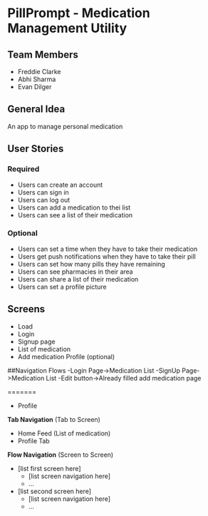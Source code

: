 # PillPrompt - Medication Management Utility

## Team Members
- Freddie Clarke
- Abhi Sharma
- Evan Dilger
## General Idea
An app to manage personal medication

## User Stories

### Required
- Users can create an account
- Users can sign in
- Users can log out
- Users can add a medication to thei list
- Users can see a list of their medication 
### Optional
- Users can set a time when they have to take their medication
- Users get push notifications when they have to take their pill
- Users can set how many pills they have remaining
- Users can see pharmacies in their area
- Users can share a list of their medication
- Users can set a profile picture
## Screens
- Load
- Login
- Signup page
- List of medication
- Add medication
 Profile (optional)

##Navigation Flows
-Login Page->Medication List
-SignUp Page->Medication List
-Edit button->Already filled add medication page


=======
- Profile

**Tab Navigation** (Tab to Screen)
- Home Feed (List of medication)
- Profile Tab

**Flow Navigation** (Screen to Screen)

* [list first screen here]
   * [list screen navigation here]
   * ...
* [list second screen here]
   * [list screen navigation here]
   * ...